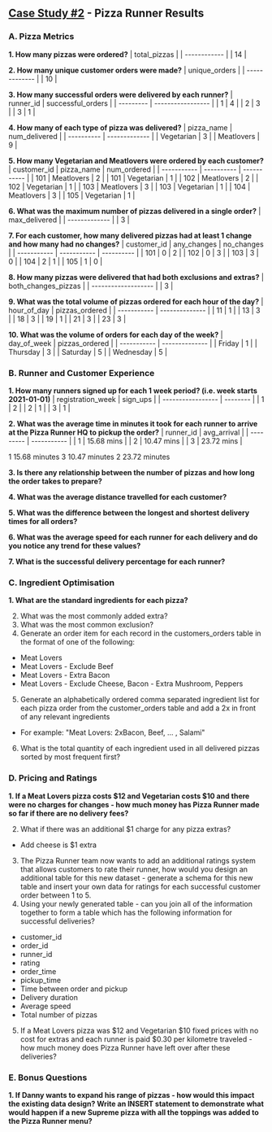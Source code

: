 ## [Case Study #2](https://8weeksqlchallenge.com/case-study-2/) - Pizza Runner Results

### A. Pizza Metrics
**1. How many pizzas were ordered?**
| total_pizzas |
| ------------ |
| 14           |

**2. How many unique customer orders were made?**
| unique_orders |
| ------------- |
| 10            |

**3. How many successful orders were delivered by each runner?**
| runner_id | successful_orders |
| --------- | ----------------- |
| 1         | 4                 |
| 2         | 3                 |
| 3         | 1                 |

**4. How many of each type of pizza was delivered?**
| pizza_name | num_delivered |
| ---------- | ------------- |
| Vegetarian | 3             |
| Meatlovers | 9             |

**5. How many Vegetarian and Meatlovers were ordered by each customer?**
| customer_id | pizza_name | num_ordered |
| ----------- | ---------- | ----------- |
| 101         | Meatlovers | 2           |
| 101         | Vegetarian | 1           |
| 102         | Meatlovers | 2           |
| 102         | Vegetarian | 1           |
| 103         | Meatlovers | 3           |
| 103         | Vegetarian | 1           |
| 104         | Meatlovers | 3           |
| 105         | Vegetarian | 1           |

**6. What was the maximum number of pizzas delivered in a single order?**
| max_delivered |
| ------------- |
| 3             |

**7. For each customer, how many delivered pizzas had at least 1 change and how many had no changes?**
| customer_id | any_changes | no_changes |
| ----------- | ----------- | ---------- |
| 101         | 0           | 2          |
| 102         | 0           | 3          |
| 103         | 3           | 0          |
| 104         | 2           | 1          |
| 105         | 1           | 0          |

**8. How many pizzas were delivered that had both exclusions and extras?**
| both_changes_pizzas |
| ------------------- |
| 3                   |

**9. What was the total volume of pizzas ordered for each hour of the day?**
| hour_of_day | pizzas_ordered |
| ----------- | -------------- |
| 11          | 1              |
| 13          | 3              |
| 18          | 3              |
| 19          | 1              |
| 21          | 3              |
| 23          | 3              |

**10. What was the volume of orders for each day of the week?**
| day_of_week | pizzas_ordered |
| ----------- | -------------- |
| Friday      | 1              |
| Thursday    | 3              |
| Saturday    | 5              |
| Wednesday   | 5              |


### B. Runner and Customer Experience
**1. How many runners signed up for each 1 week period? (i.e. week starts 2021-01-01)**
| registration_week | sign_ups |
| ----------------- | -------- |
| 1                 | 2        |
| 2                 | 1        |
| 3                 | 1        |

**2. What was the average time in minutes it took for each runner to arrive at the Pizza Runner HQ to pickup the order?**
| runner_id | avg_arrival |
| --------- | ----------- |
| 1         | 15.68 mins  |
| 2         | 10.47 mins  |
| 3         | 23.72 mins  |


1	15.68 minutes
3	10.47 minutes
2	23.72 minutes

**3. Is there any relationship between the number of pizzas and how long the order takes to prepare?**



**4. What was the average distance travelled for each customer?**


**5. What was the difference between the longest and shortest delivery times for all orders?**


**6. What was the average speed for each runner for each delivery and do you notice any trend for these values?**


**7. What is the successful delivery percentage for each runner?**


### C. Ingredient Optimisation
**1. What are the standard ingredients for each pizza?**

2. What was the most commonly added extra?
3. What was the most common exclusion?
4. Generate an order item for each record in the customers_orders table in the format of one of the following:
- Meat Lovers
- Meat Lovers - Exclude Beef
- Meat Lovers - Extra Bacon
- Meat Lovers - Exclude Cheese, Bacon - Extra Mushroom, Peppers
5. Generate an alphabetically ordered comma separated ingredient list for each pizza order from the customer_orders table and add a 2x in front of any relevant ingredients
- For example: "Meat Lovers: 2xBacon, Beef, ... , Salami"
6. What is the total quantity of each ingredient used in all delivered pizzas sorted by most frequent first?

### D. Pricing and Ratings
**1. If a Meat Lovers pizza costs $12 and Vegetarian costs $10 and there were no charges for changes - how much money has Pizza Runner made so far if there are no delivery fees?**

2. What if there was an additional $1 charge for any pizza extras?
- Add cheese is $1 extra
3. The Pizza Runner team now wants to add an additional ratings system that allows customers to rate their runner, how would you design an additional table for this new dataset - generate a schema for this new table and insert your own data for ratings for each successful customer order between 1 to 5.
4. Using your newly generated table - can you join all of the information together to form a table which has the following information for successful deliveries?
- customer_id
- order_id
- runner_id
- rating
- order_time
- pickup_time
- Time between order and pickup
- Delivery duration
- Average speed
- Total number of pizzas
5. If a Meat Lovers pizza was $12 and Vegetarian $10 fixed prices with no cost for extras and each runner is paid $0.30 per kilometre traveled - how much money does Pizza Runner have left over after these deliveries?

### E. Bonus Questions
**1. If Danny wants to expand his range of pizzas - how would this impact the existing data design? Write an INSERT statement to demonstrate what would happen if a new Supreme pizza with all the toppings was added to the Pizza Runner menu?**
